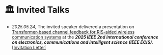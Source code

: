 # 🏛️ Invited Talks

- *2025.05.24*, The invited speaker delivered a presentation on <a target="_blank" href="./images/Transformer-Based Channel Feedback for RIS-Aided Wireless Communication Systems - en.pdf" >Transformer-based channel feedback for RIS-aided wireless communication systems</a> at the **<i>2025 IEEE 2nd international conference on electronics, communications and intelligent science (IEEE ECIS)</i>**.[<a target="_blank" href="./images/IEEE ECIS Invitation Letter.pdf" >Invitation Letter</a>]
